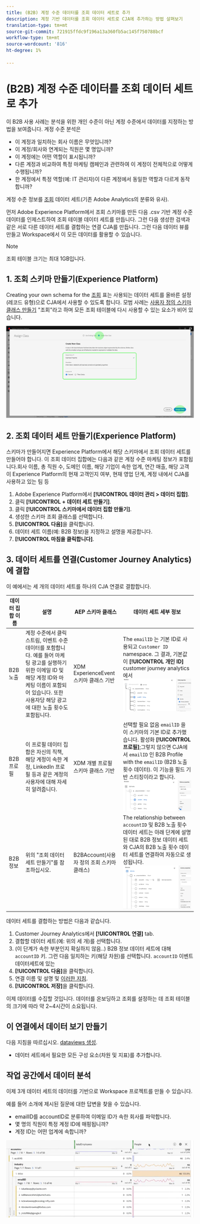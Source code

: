 ```yaml
---
title: (B2B) 계정 수준 데이터를 조회 데이터 세트로 추가
description: 계정 기반 데이터를 조회 데이터 세트로 CJA에 추가하는 방법 살펴보기
translation-type: tm+mt
source-git-commit: 721915ffdc9f196a13a360fb5ac145f750788bcf
workflow-type: tm+mt
source-wordcount: '816'
ht-degree: 1%

---
```



# (B2B) 계정 수준 데이터를 조회 데이터 세트로 추가

이 B2B 사용 사례는 분석을 위한 개인 수준이 아닌 계정 수준에서 데이터를 지정하는 방법을 보여줍니다. 계정 수준 분석은

* 이 계정과 일치하는 회사 이름은 무엇입니까?
* 이 계정/회사와 연계되는 직원은 몇 명입니까?
* 이 계정에는 어떤 역할이 표시됩니까?
* 다른 계정과 비교하여 특정 마케팅 캠페인과 관련하여 이 계정이 전체적으로 어떻게 수행됩니까?
* 한 계정에서 특정 역할(예: IT 관리자)이 다른 계정에서 동일한 역할과 다르게 동작합니까?

계정 수준 정보를 [조회](/help/getting-started/cja-glossary.md) 데이터 세트(기존 Adobe Analytics의 분류와 유사).

먼저 Adobe Experience Platform에서 조회 스키마를 만든 다음 .csv 기반 계정 수준 데이터를 인제스트하여 조회 테이블 데이터 세트를 만듭니다. 그런 다음 생성한 검색과 같은 서로 다른 데이터 세트를 결합하는 연결 CJA를 만듭니다. 그런 다음 데이터 뷰를 만들고 Workspace에서 이 모든 데이터를 활용할 수 있습니다.

>[!NOTE]
>
>조회 테이블 크기는 최대 1GB입니다.

## 1. 조회 스키마 만들기(Experience Platform)

Creating your own schema for the [조회](/help/getting-started/cja-glossary.md) 표는 사용되는 데이터 세트를 올바른 설정(레코드 유형)으로 CJA에서 사용할 수 있도록 합니다. 모범 사례는 [사용자 정의 스키마 클래스 만들기](https://docs.adobe.com/content/help/en/experience-platform/xdm/tutorials/create-schema-ui.html#create-new-class) &quot;조회&quot;라고 하며 모든 조회 테이블에 다시 사용할 수 있는 요소가 비어 있습니다.

![](assets/create-new-class.png)

## 2. 조회 데이터 세트 만들기(Experience Platform)

스키마가 만들어지면 Experience Platform에서 해당 스키마에서 조회 데이터 세트를 만들어야 합니다. 이 조회 데이터 집합에는 다음과 같은 계정 수준 마케팅 정보가 포함됩니다.회사 이름, 총 직원 수, 도메인 이름, 해당 기업이 속한 업계, 연간 매출, 해당 고객이 Experience Platform의 현재 고객인지 여부, 현재 영업 단계, 계정 내에서 CJA를 사용하고 있는 팀 등

1. Adobe Experience Platform에서 **[!UICONTROL 데이터 관리 > 데이터 집합]**.
1. 클릭 **[!UICONTROL + 데이터 세트 만들기]**.
1. 클릭 **[!UICONTROL 스키마에서 데이터 집합 만들기]**.
1. 생성한 스키마 조회 클래스를 선택합니다.
1. **[!UICONTROL 다음]**&#x200B;을 클릭합니다.
1. 데이터 세트 이름(예: B2B 정보)을 지정하고 설명을 제공합니다.
1. **[!UICONTROL 마침을 클릭합니다]**.


## 3. 데이터 세트를 연결(Customer Journey Analytics)에 결합

이 예에서는 세 개의 데이터 세트를 하나의 CJA 연결로 결합합니다.

| 데이터 집합 이름 | 설명 | AEP 스키마 클래스 | 데이터 세트 세부 정보 |
|---|---|---|---|
| B2B 노출 | 계정 수준에서 클릭스트림, 이벤트 수준 데이터를 포함합니다. 예를 들어 마케팅 광고를 실행하기 위한 이메일 ID 및 해당 계정 ID와 마케팅 이름이 포함되어 있습니다. 또한 사용자당 해당 광고에 대한 노출 횟수도 포함됩니다. | XDM ExperienceEvent 스키마 클래스 기반 | The `emailID` 는 기본 ID로 사용되고 `Customer ID` namespace. 그 결과, 기본값이 **[!UICONTROL 개인 ID]** customer journey analytics에서 ![노출 횟수](assets/impressions-mixins.png) |
| B2B 프로필 | 이 프로필 데이터 집합은 자신의 직책, 해당 계정이 속한 계정, LinkedIn 프로필 등과 같은 계정의 사용자에 대해 자세히 알려줍니다. | XDM 개별 프로필 스키마 클래스 기반 | 선택할 필요 없음 `emailID` 을 이 스키마의 기본 ID로 추가했습니다. 활성화 **[!UICONTROL 프로필]**;그렇지 않으면 CJA에서 `emailID` 인 B2B Profile with the `emailID` (B2B 노출 횟수 데이터). 이 기능을 필드 기반 스티칭이라고 합니다. ![프로필](assets/profile-mixins.png) |
| B2B 정보 | 위의 &quot;조회 데이터 세트 만들기&quot;를 참조하십시오. | B2BAccount(사용자 정의 조회 스키마 클래스) | The relationship between `accountID` 및 B2B 노출 횟수 데이터 세트는 아래 단계에 설명된 대로 B2B 정보 데이터 세트와 CJA의 B2B 노출 횟수 데이터 세트를 연결하여 자동으로 생성됩니다. ![조회](assets/lookup-mixins.png) |

데이터 세트를 결합하는 방법은 다음과 같습니다.

1. Customer Journey Analytics에서 **[!UICONTROL 연결]** tab.
1. 결합할 데이터 세트(예: 위의 세 개)를 선택합니다.
1. (이 단계가 속한 부분인지 확실하지 않음..) B2B 정보 데이터 세트에 대해 `accountID` 키. 그런 다음 일치하는 키(해당 차원)를 선택합니다. `accountID` 이벤트 데이터세트에 있는
1. **[!UICONTROL 다음]**&#x200B;을 클릭합니다.
1. 연결 이름 및 설명 및 [이러한 지침](/help/connections/create-connection.md).
1. **[!UICONTROL 저장]**&#x200B;을 클릭합니다.

이제 데이터를 수집할 것입니다. 데이터를 온보딩하고 조회를 설정하는 데 조회 테이블의 크기에 따라 약 2~4시간이 소요됩니다.

## 이 연결에서 데이터 보기 만들기

다음 지침을 따르십시오. [dataviews 생성](/help/data-views/create-dataview.md).

* 데이터 세트에서 필요한 모든 구성 요소(차원 및 지표)를 추가합니다.

## 작업 공간에서 데이터 분석

이제 3개 데이터 세트의 데이터를 기반으로 Workspace 프로젝트를 만들 수 있습니다.

예를 들어 소개에 제시된 질문에 대한 답변을 찾을 수 있습니다.

* emailID를 accountID로 분류하여 이메일 ID가 속한 회사를 파악합니다.
* 몇 명의 직원이 특정 계정 ID에 매핑됩니까?
* 계정 ID는 어떤 업계에 속합니까?

![](assets/project-lookup.png)

